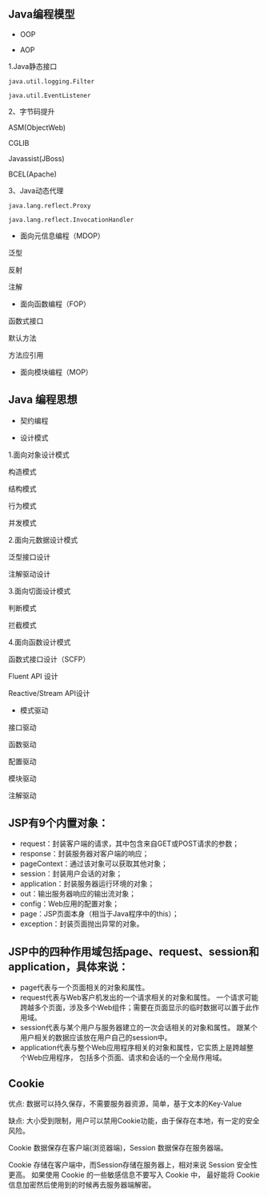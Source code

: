 ## Java编程模型

* OOP

* AOP

1.Java静态接口

`java.util.logging.Filter`

`java.util.EventListener`

2、字节码提升

ASM(ObjectWeb)

CGLIB

Javassist(JBoss)

BCEL(Apache)

3、Java动态代理

`java.lang.reflect.Proxy`

`java.lang.reflect.InvocationHandler`


* 面向元信息编程（MDOP）

泛型

反射

注解

* 面向函数编程（FOP）

函数式接口

默认方法

方法应引用

* 面向模块编程（MOP）

## Java 编程思想

* 契约编程

* 设计模式

1.面向对象设计模式

构造模式

结构模式

行为模式

并发模式

2.面向元数据设计模式

泛型接口设计

注解驱动设计

3.面向切面设计模式

判断模式

拦截模式

4.面向函数设计模式

函数式接口设计（SCFP）

Fluent API 设计

Reactive/Stream API设计

* 模式驱动

接口驱动

函数驱动

配置驱动

模块驱动

注解驱动


## JSP有9个内置对象：

* request：封装客户端的请求，其中包含来自GET或POST请求的参数；
* response：封装服务器对客户端的响应；
* pageContext：通过该对象可以获取其他对象；
* session：封装用户会话的对象；
* application：封装服务器运行环境的对象；
* out：输出服务器响应的输出流对象；
* config：Web应用的配置对象；
* page：JSP页面本身（相当于Java程序中的this）；
* exception：封装页面抛出异常的对象。

## JSP中的四种作用域包括page、request、session和application，具体来说：
   
* page代表与一个页面相关的对象和属性。
* request代表与Web客户机发出的一个请求相关的对象和属性。
一个请求可能跨越多个页面，涉及多个Web组件；需要在页面显示的临时数据可以置于此作用域。
* session代表与某个用户与服务器建立的一次会话相关的对象和属性。
跟某个用户相关的数据应该放在用户自己的session中。
* application代表与整个Web应用程序相关的对象和属性，它实质上是跨越整个Web应用程序，
包括多个页面、请求和会话的一个全局作用域。

## Cookie

优点: 数据可以持久保存，不需要服务器资源，简单，基于文本的Key-Value

缺点: 大小受到限制，用户可以禁用Cookie功能，由于保存在本地，有一定的安全风险。

Cookie 数据保存在客户端(浏览器端)，Session 数据保存在服务器端。

Cookie 存储在客户端中，而Session存储在服务器上，相对来说 Session 安全性更高。
如果使用 Cookie 的一些敏感信息不要写入 Cookie 中，
最好能将 Cookie 信息加密然后使用到的时候再去服务器端解密。


